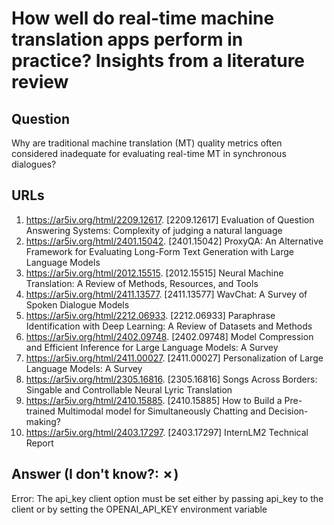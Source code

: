 # How well do real-time machine translation apps perform in practice? Insights from a literature review

## Question

Why are traditional machine translation (MT) quality metrics often considered inadequate for evaluating real-time MT in synchronous dialogues?

## URLs

1. https://ar5iv.org/html/2209.12617. [2209.12617] Evaluation of Question Answering Systems: Complexity of judging a natural language
2. https://ar5iv.org/html/2401.15042. [2401.15042] ProxyQA: An Alternative Framework for Evaluating Long-Form Text Generation with Large Language Models
3. https://ar5iv.org/html/2012.15515. [2012.15515] Neural Machine Translation: A Review of Methods, Resources, and Tools
4. https://ar5iv.org/html/2411.13577. [2411.13577] WavChat: A Survey of Spoken Dialogue Models
5. https://ar5iv.org/html/2212.06933. [2212.06933] Paraphrase Identification with Deep Learning: A Review of Datasets and Methods
6. https://ar5iv.org/html/2402.09748. [2402.09748] Model Compression and Efficient Inference for Large Language Models: A Survey
7. https://ar5iv.org/html/2411.00027. [2411.00027] Personalization of Large Language Models: A Survey
8. https://ar5iv.org/html/2305.16816. [2305.16816] Songs Across Borders: Singable and Controllable Neural Lyric Translation
9. https://ar5iv.org/html/2410.15885. [2410.15885] How to Build a Pre-trained Multimodal model for Simultaneously Chatting and Decision-making?
10. https://ar5iv.org/html/2403.17297. [2403.17297] InternLM2 Technical Report

## Answer (I don't know?: ✗)

Error: The api_key client option must be set either by passing api_key to the client or by setting the OPENAI_API_KEY environment variable